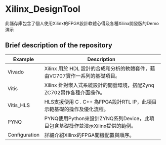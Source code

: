 # Xilinx_DesignTool
此儲存庫包含了個人使用Xilinx的FPGA設計軟體心得及各種Xilinx開發版的Demo演示

## Brief description of the repository

| Example | Description |
|-|-|
| Vivado | Xilinx 用於 HDL 設計的合成和分析的軟體套件，藉由VC707實作一系列的基礎項目。 |
| Vitis | Xilinx 針對嵌入式系統設計的開發環境，搭配Zynq ZC702實作各種介面操作。 |
| Vitis_HLS | HLS支援使用 C . C++ 為FPGA設計RTL IP，此項目示範基礎的操作及優化流程。 |
| PYNQ | PYNQ使用Python來設計ZYNQ系列Device，此項目包含基礎操作並演示Xilinx提供的範例。 |
| Configuration | 詳細介紹Xilinx的FPGA開機配置與順序。 |

